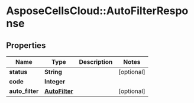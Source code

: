 # AsposeCellsCloud::AutoFilterResponse

## Properties
Name | Type | Description | Notes
------------ | ------------- | ------------- | -------------
**status** | **String** |  | [optional] 
**code** | **Integer** |  | 
**auto_filter** | [**AutoFilter**](AutoFilter.md) |  | [optional] 


